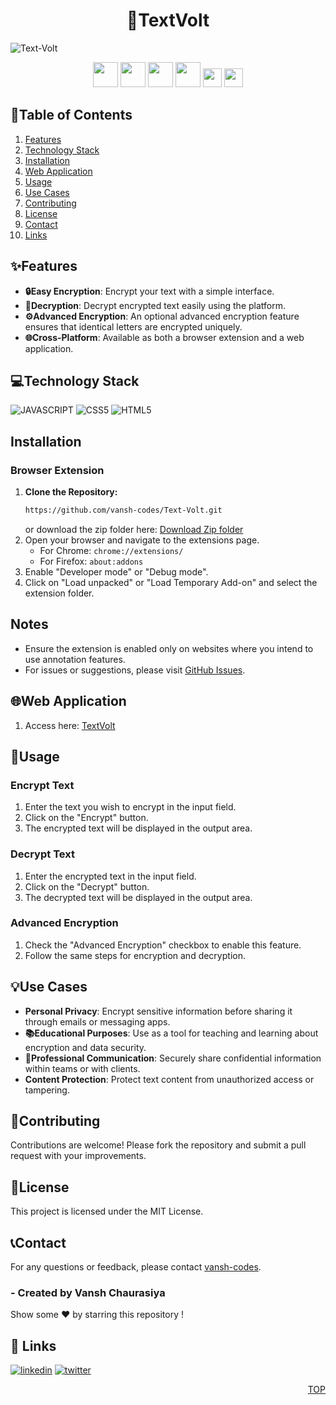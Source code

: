 <h1 align="center">🔐TextVolt</h1>

![Text-Volt](https://socialify.git.ci/vansh-codes/Text-Volt/image?description=1&font=Rokkitt&name=1&owner=1&pattern=Floating%20Cogs&theme=Dark)
<div align="center">
<img src="https://forthebadge.com/images/badges/built-with-love.svg" height=40px/> <img src="https://api.visitorbadge.io/api/visitors?path=https%3A%2F%2Fgithub.com%2Fvansh-codes%2FText-Volt&label=visitors&countColor=%2337d67a&style=for-the-badge&labelStyle=upper" height=40px /> <img src="https://img.shields.io/github/last-commit/vansh-codes/Cosmic-Blast?style=for-the-badge" height=40px />
<img src="https://img.shields.io/github/repo-size/vansh-codes/Text-Volt?style=for-the-badge" height=40px> 
<img src="https://img.shields.io/badge/vercel-%23000000.svg?style=for-the-badge&logo=vercel&logoColor=white" height=30px /> <img src="https://vercelbadge.vercel.app/api/vansh-codes/TestForge?style=for-the-badge" height=30px />

</div>

## 📍Table of Contents
1. [Features](#Features)
2. [Technology Stack](#Technology-Stack)
3. [Installation](#Installation)
4. [Web Application](#Web-Application)
5. [Usage](#Usage)
6. [Use Cases](#Use-Cases)
7. [Contributing](#Contributing)
8. [License](#License)
9. [Contact](#Contact)
10. [Links](#Links)

## ✨Features

- **🔒Easy Encryption**: Encrypt your text with a simple interface.
- **🔐Decryption**: Decrypt encrypted text easily using the platform.
- **⚙️Advanced Encryption**: An optional advanced encryption feature ensures that identical letters are encrypted uniquely.
- **🌐Cross-Platform**: Available as both a browser extension and a web application.

## 💻Technology Stack

![JAVASCRIPT](https://img.shields.io/badge/JavaScript-F7DF1E?style=for-the-badge&logo=javascript&logoColor=black)
![CSS5](https://img.shields.io/badge/CSS3-1572B6?style=for-the-badge&logo=css3&logoColor=white)
![HTML5](https://img.shields.io/badge/HTML5-E34F26?style=for-the-badge&logo=html5&logoColor=white)

## Installation

### Browser Extension

1. **Clone the Repository:**
   ```bash
   https://github.com/vansh-codes/Text-Volt.git
   ```
   or download the zip folder here: [Download Zip folder](https://github.com/vansh-codes/Text-Volt/archive/refs/heads/main.zip)
2. Open your browser and navigate to the extensions page.
   - For Chrome: `chrome://extensions/`
   - For Firefox: `about:addons`
3. Enable "Developer mode" or "Debug mode".
4. Click on "Load unpacked" or "Load Temporary Add-on" and select the extension folder.

## Notes
- Ensure the extension is enabled only on websites where you intend to use annotation features.
- For issues or suggestions, please visit [GitHub Issues](https://github.com/vansh-codes/text-volt/issues).

## 🌐Web Application
1. Access here: [TextVolt](textvolt.vercel.app)

## 🚀Usage

### Encrypt Text

1. Enter the text you wish to encrypt in the input field.
2. Click on the "Encrypt" button.
3. The encrypted text will be displayed in the output area.

### Decrypt Text

1. Enter the encrypted text in the input field.
2. Click on the "Decrypt" button.
3. The decrypted text will be displayed in the output area.

### Advanced Encryption

1. Check the "Advanced Encryption" checkbox to enable this feature.
2. Follow the same steps for encryption and decryption.

## 💡Use Cases

- **Personal Privacy**: Encrypt sensitive information before sharing it through emails or messaging apps.
- **📚Educational Purposes**: Use as a tool for teaching and learning about encryption and data security.
- **💼Professional Communication**: Securely share confidential information within teams or with clients.
- **Content Protection**: Protect text content from unauthorized access or tampering.

## 🤝Contributing

Contributions are welcome! Please fork the repository and submit a pull request with your improvements.

## 📄License

This project is licensed under the MIT License.

## 📞Contact

For any questions or feedback, please contact [vansh-codes](https://github.com/vansh-codes).

### - Created by **Vansh Chaurasiya** 
Show some ❤️ by starring this repository !



## 🔗 Links
[![linkedin](https://img.shields.io/badge/linkedin-0A66C2?style=for-the-badge&logo=linkedin&logoColor=white)](https://www.linkedin.com/in/vanshchaurasiya24)
[![twitter](https://img.shields.io/badge/twitter-1DA1F2?style=for-the-badge&logo=twitter&logoColor=white)](https://www.twitter.com/vanshchaurasiy4) <p align="right"><a href="#top">TOP</a></p>

